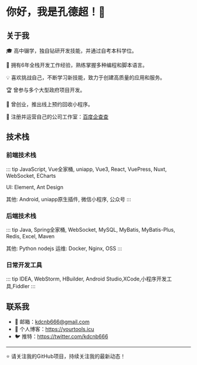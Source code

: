 # 你好，我是孔德超！👋

## 关于我

🎓 高中辍学，独自钻研开发技能，并通过自考本科学位。

💼 拥有6年全栈开发工作经验，熟练掌握多种编程和脚本语言。

💡 喜欢挑战自己，不断学习新技能，致力于创建高质量的应用和服务。

🏆 曾参与多个大型政府项目开发。

🚀 曾创业，推出线上预约回收小程序。

🏢 注册并运营自己的公司工作室：[百度企查查](https://aiqicha.baidu.com/company_detail_96723046582493)

## 技术栈

### 前端技术栈

::: tip
JavaScript, Vue全家桶, uniapp, Vue3, React, VuePress, Nuxt, WebSocket, ECharts

UI: Element, Ant Design

其他: Android, uniapp原生插件, 微信小程序, 公众号
:::

### 后端技术栈

::: tip
Java, Spring全家桶, WebSocket, MySQL, MyBatis, MyBatis-Plus, Redis, Excel, Maven

其他: Python nodejs
运维: Docker, Nginx, OSS
:::

### 日常开发工具

::: tip
IDEA, WebStorm, HBuilder, Android Studio,XCode,小程序开发工具,Fiddler
:::

## 联系我

- 📧 邮箱：kdcnb666@gmail.com
- 🔗 个人博客：https://yourtools.icu
- 🐦 推特：https://twitter.com/kdcnb666

---

⭐️ 请关注我的GitHub项目，持续关注我的最新动态！
